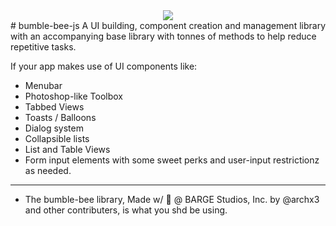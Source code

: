 <div style="text-align:center; width 100%"><img style="text-align:center; width 100%" src ="https://lh3.googleusercontent.com/1pVi_86WVsqT87d1M36nUB17aX67A7m0kZK5K0ERx9JqFQ7ZsOAXEmwmUsRon6sDfnPk2NFKcf7_-tarkvdClHvjoal2fHSBYgLCJ5buJ-YvREB9T1PHfDvvFez9yKUGfHbS5_xs" /></div>
# bumble-bee-js
A UI building, component creation and management library with an accompanying base library with tonnes of methods 
to help reduce repetitive tasks.

If your app makes use of UI components like:
 - Menubar
 - Photoshop-like Toolbox
 - Tabbed Views
 - Toasts / Balloons
 - Dialog system
 - Collapsible lists
 - List and Table Views
 - Form input elements with some sweet perks and user-input restrictionz as needed.
------------------------------
* The bumble-bee library, Made w/ :yellow_heart: @ BARGE Studios, Inc. by @archx3 and other contributers, is what you shd be using. 
